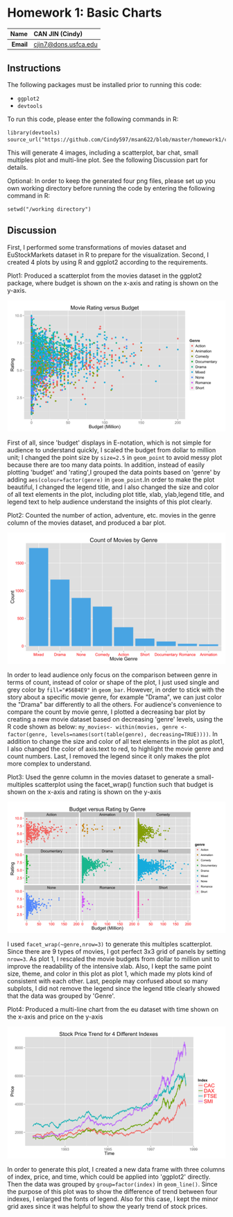 Homework 1: Basic Charts
==============================

| **Name**  | CAN JIN (Cindy) |
|----------:|:-------------|
| **Email** | cjin7@dons.usfca.edu |

## Instructions ##

The following packages must be installed prior to running this code:

- `ggplot2`
- `devtools`


To run this code, please enter the following commands in R:

```
library(devtools)
source_url("https://github.com/Cindy597/msan622/blob/master/homework1/cindy_homework1.r")
```

This will generate 4 images, including a scatterplot, bar chat, small multiples plot and multi-line plot. See the following Discussion part for details.

Optional: In order to keep the generated four png files, please set up you own working directory before running the code by entering the following command in R:

```
setwd("/working directory") 
```



## Discussion ##

First, I performed some transformations of movies dataset and EuStockMarkets dataset in R to prepare for the visualization.
Second, I created 4 plots by using R and ggplot2 according to the requirements.

Plot1:  Produced a scatterplot from the movies dataset in the ggplot2 package, where budget is shown on the x-axis and rating is shown on the y-axis.

![IMAGE](hw1-scatter.png)

First of all, since 'budget' displays in E-notation, which is not simple for audience to understand quickly, I scaled the budget from dollar to million unit; 
I changed the point size by `size=2.5` in `geom_point` to avoid messy plot because there are too many data points. In addition, instead of easily plotting 
'budget' and 'rating',I grouped the data points based on 'genre' by adding `aes(colour=factor(genre)` in `geom_point`.In order to make the plot beautiful, I changed
the legend title, and I also changed the size and color of all text elements in the plot, including plot title, xlab, ylab,legend title, and legend text to help 
audience understand the insights of this plot clearly. 





Plot2: Counted the number of action, adventure, etc. movies in the genre column of the movies dataset, and produced a bar plot.

![IMAGE](hw1-bar.png)

In order to lead audience only focus on the comparison between genre in terms of count, instead of color or shape of the plot, I just used single and grey color by `fill="#56B4E9"` 
in `geom_bar`. However, in order to stick with the story about a specific movie genre, for example "Drama", we can just color the "Drama" bar differently to all the others.
For audience's convenience to compare the count by movie genre, I plotted a decreasing bar plot by creating a new movie dataset based on decreasing 'genre' levels, using the R 
code shown as below: `my_movies<- within(movies, genre <- factor(genre, levels=names(sort(table(genre), decreasing=TRUE))))`.
In addition to change the size and color of all text elements in the plot as plot1, I also changed the color of axis.text to red, to highlight the movie genre and count numbers.
Last, I removed the legend since it only makes the plot more complex to understand.





Plot3: Used the genre column in the movies dataset to generate a small-multiples scatterplot using the facet_wrap() function such that 
budget is shown on the x-axis and rating is shown on the y-axis

![IMAGE](hw1-multiples.png)

I used `facet_wrap(~genre,nrow=3)` to generate this multiples scatterplot. Since there are 9 types of movies, I got perfect 3x3 grid of panels
by setting `nrow=3`. As plot 1, I rescaled the movie budgets from dollar to million unit to improve the readability of the intensive xlab. 
Also, I kept the same point size, theme, and color in this plot as plot 1, which made my plots kind of consistent with each other. Last, people 
may confused about so many subplots, I did not remove the legend since the legend title clearly showed that the data was grouped by 'Genre'.





Plot4: Produced a multi-line chart from the eu dataset with time shown on the x-axis and price on the y-axis

![IMAGE](hw1-multiline.png)

In order to generate this plot, I created a new data frame with three columns of index, price, and time, which could be applied
into 'ggplot2' directly. Then the data was grouped by `group=factor(index)` in `geom_line()`. Since the purpose of this plot was to show 
the difference of trend between four indexes, I enlarged the fonts of legend. Also for this case, I kept the minor grid axes since it was 
helpful to show the yearly trend of stock prices.

